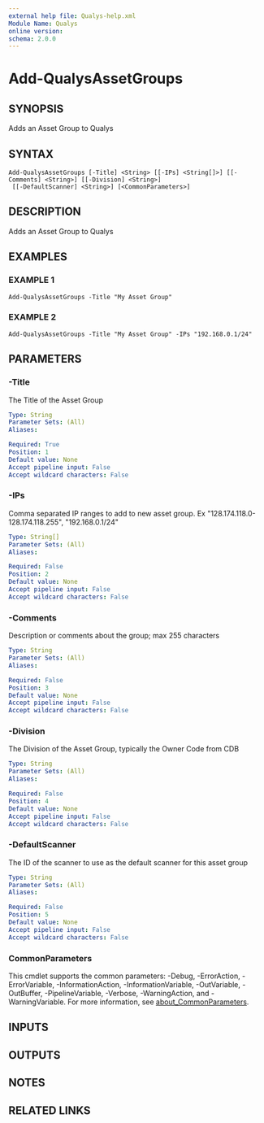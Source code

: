 ```yaml
---
external help file: Qualys-help.xml
Module Name: Qualys
online version:
schema: 2.0.0
---
```


# Add-QualysAssetGroups

## SYNOPSIS
Adds an Asset Group to Qualys

## SYNTAX

```
Add-QualysAssetGroups [-Title] <String> [[-IPs] <String[]>] [[-Comments] <String>] [[-Division] <String>]
 [[-DefaultScanner] <String>] [<CommonParameters>]
```

## DESCRIPTION
Adds an Asset Group to Qualys

## EXAMPLES

### EXAMPLE 1
```
Add-QualysAssetGroups -Title "My Asset Group"
```

### EXAMPLE 2
```
Add-QualysAssetGroups -Title "My Asset Group" -IPs "192.168.0.1/24"
```

## PARAMETERS

### -Title
The Title of the Asset Group

```yaml
Type: String
Parameter Sets: (All)
Aliases:

Required: True
Position: 1
Default value: None
Accept pipeline input: False
Accept wildcard characters: False
```

### -IPs
Comma separated IP ranges to add to new asset group.
Ex "128.174.118.0-128.174.118.255", "192.168.0.1/24"

```yaml
Type: String[]
Parameter Sets: (All)
Aliases:

Required: False
Position: 2
Default value: None
Accept pipeline input: False
Accept wildcard characters: False
```

### -Comments
Description or comments about the group; max 255 characters

```yaml
Type: String
Parameter Sets: (All)
Aliases:

Required: False
Position: 3
Default value: None
Accept pipeline input: False
Accept wildcard characters: False
```

### -Division
The Division of the Asset Group, typically the Owner Code from CDB

```yaml
Type: String
Parameter Sets: (All)
Aliases:

Required: False
Position: 4
Default value: None
Accept pipeline input: False
Accept wildcard characters: False
```

### -DefaultScanner
The ID of the scanner to use as the default scanner for this asset group

```yaml
Type: String
Parameter Sets: (All)
Aliases:

Required: False
Position: 5
Default value: None
Accept pipeline input: False
Accept wildcard characters: False
```

### CommonParameters
This cmdlet supports the common parameters: -Debug, -ErrorAction, -ErrorVariable, -InformationAction, -InformationVariable, -OutVariable, -OutBuffer, -PipelineVariable, -Verbose, -WarningAction, and -WarningVariable. For more information, see [about_CommonParameters](http://go.microsoft.com/fwlink/?LinkID=113216).

## INPUTS

## OUTPUTS

## NOTES

## RELATED LINKS
